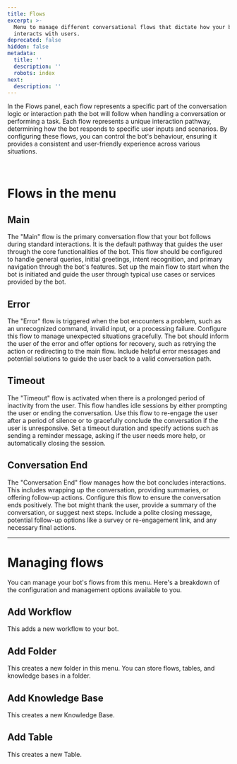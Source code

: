 ```yaml
---
title: Flows
excerpt: >-
  Menu to manage different conversational flows that dictate how your bot
  interacts with users.
deprecated: false
hidden: false
metadata:
  title: ''
  description: ''
  robots: index
next:
  description: ''
---
```

In the Flows panel, each flow represents a specific part of the conversation logic or interaction path the bot will follow when handling a conversation or performing a task. Each flow represents a unique interaction pathway, determining how the bot responds to specific user inputs and scenarios. By configuring these flows, you can control the bot's behaviour, ensuring it provides a consistent and user-friendly experience across various situations.

<br />

# Flows in the menu

## Main

The "Main" flow is the primary conversation flow that your bot follows during standard interactions. It is the default pathway that guides the user through the core functionalities of the bot. This flow should be configured to handle general queries, initial greetings, intent recognition, and primary navigation through the bot's features. Set up the main flow to start when the bot is initiated and guide the user through typical use cases or services provided by the bot.

## Error

The "Error" flow is triggered when the bot encounters a problem, such as an unrecognized command, invalid input, or a processing failure. Configure this flow to manage unexpected situations gracefully. The bot should inform the user of the error and offer options for recovery, such as retrying the action or redirecting to the main flow. Include helpful error messages and potential solutions to guide the user back to a valid conversation path.

## Timeout

The "Timeout" flow is activated when there is a prolonged period of inactivity from the user. This flow handles idle sessions by either prompting the user or ending the conversation. Use this flow to re-engage the user after a period of silence or to gracefully conclude the conversation if the user is unresponsive. Set a timeout duration and specify actions such as sending a reminder message, asking if the user needs more help, or automatically closing the session.

## Conversation End

The "Conversation End" flow manages how the bot concludes interactions. This includes wrapping up the conversation, providing summaries, or offering follow-up actions. Configure this flow to ensure the conversation ends positively. The bot might thank the user, provide a summary of the conversation, or suggest next steps. Include a polite closing message, potential follow-up options like a survey or re-engagement link, and any necessary final actions.

***

# Managing flows

You can manage your bot's flows from this menu. Here's a breakdown of the configuration and management options available to you.

## Add Workflow

This adds a new workflow to your bot.

## Add Folder

This creates a new folder in this menu. You can store flows, tables, and knowledge bases in a folder.

## Add Knowledge Base

This creates a new Knowledge Base.

## Add Table

This creates a new Table.